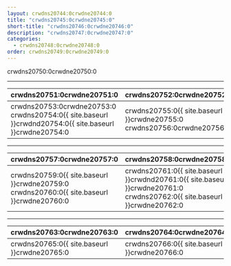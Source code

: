 ```yaml
---
layout: crwdns20744:0crwdne20744:0
title: "crwdns20745:0crwdne20745:0"
short-title: "crwdns20746:0crwdne20746:0"
description: "crwdns20747:0crwdne20747:0"
categories:
  - crwdns20748:0crwdne20748:0
order: crwdns20749:0crwdne20749:0
---
```

crwdns20750:0crwdne20750:0

<hr />

| crwdns20751:0crwdne20751:0                                                                             | crwdns20752:0crwdne20752:0                                              |
| ------------------------------------------------------------------------------------------------------ | ----------------------------------------------------------------------- |
| crwdns20753:0crwdne20753:0 crwdns20754:0{{ site.baseurl }}crwdnd20754:0{{ site.baseurl }}crwdne20754:0 | crwdns20755:0{{ site.baseurl }}crwdne20755:0 crwdns20756:0crwdne20756:0 |

<hr />

| crwdns20757:0crwdne20757:0                                                                                         | crwdns20758:0crwdne20758:0                                                                                               |
| ------------------------------------------------------------------------------------------------------------------ | ------------------------------------------------------------------------------------------------------------------------ |
| crwdns20759:0{{ site.baseurl }}crwdne20759:0 crwdns20760:0{{ site.baseurl }}crwdne20760:0 &nbsp;&nbsp;&nbsp;&nbsp; | crwdns20761:0{{ site.baseurl }}crwdnd20761:0{{ site.baseurl }}crwdne20761:0 crwdns20762:0{{ site.baseurl }}crwdne20762:0 |

<hr />

| crwdns20763:0crwdne20763:0                   | crwdns20764:0crwdne20764:0                   |
| -------------------------------------------- | -------------------------------------------- |
| crwdns20765:0{{ site.baseurl }}crwdne20765:0 | crwdns20766:0{{ site.baseurl }}crwdne20766:0 |